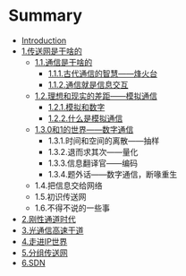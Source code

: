 # Summary

* [Introduction](README.md)
* [1.传送网是干啥的](1..md)
  * [1.1.通信是干啥的](1./1.1..md)
    * [1.1.1.古代通信的智慧——烽火台](1./1.1./1.1.1..md)
    * [1.1.2.通信就是信息交互](1./1.1./1.1.2..md)
  * [1.2.理想和现实的差距——模拟通信](1./1.2..md)
    * [1.2.1.模拟和数字](1./1.2./1.2.1..md)
    * [1.2.2.什么是模拟通信](1./1.2./1.2.2..md)
  * [1.3.0和1的世界——数字通信](1./1.3.01.md)
    * 1.3.1.时间和空间的离散——抽样
    * 1.3.2.退而求其次——量化
    * 1.3.3.信息翻译官——编码
    * 1.3.4.题外话——数字通信，断喙重生
  * 1.4.把信息交给网络
  * 1.5.初识传送网
  * 1.6.不得不说的一些事
* [2.刚性通道时代](2..md)
* [3.光通信高速干道](3..md)
* [4.走进IP世界](4.ip.md)
* [5.分组传送网](5..md)
* [6.SDN](6.sdn.md)

